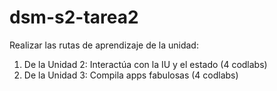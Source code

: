 # dsm-s2-tarea2
Realizar las rutas de aprendizaje de la unidad:
1. De la Unidad 2: Interactúa con la IU y el estado (4 codlabs)
2. De la Unidad 3: Compila apps fabulosas (4 codlabs)
